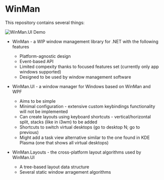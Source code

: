 # WinMan
This repository contains several things:


<img src="https://raw.githubusercontent.com/veselink1/winman/master/Screenshots/demo.gif" alt="WinMan.UI Demo" style="max-width: 100%;" height="auto">


- WinMan - a WIP window management library for .NET with the following features
    * Platform-agnostic design
    * Event-based API
    * Limited compexity thanks to focused features set (currently only app windows supported)
    * Designed to be used by window management software

- WinMan.UI - a window manager for Windows based on WinMan and WPF
    * Aims to be simple
    * Minimal configuration - extensive custom keybindings functionality will not be implemented
    * Can create layouts using keyboard shortcuts - vertical/horizontal split, stacks (like in i3wm) to be added
    * Shortcuts to switch virtual desktops (go to desktop N; go to previous)
    * Might add a task view alternative similar to the one found in KDE Plasma (one that shows all virtual desktops)

- WinMan.Layouts - the cross-platform layout algorithms used by WinMan.UI
    * A tree-based layout data structure
    * Several static window arragement algorithms
